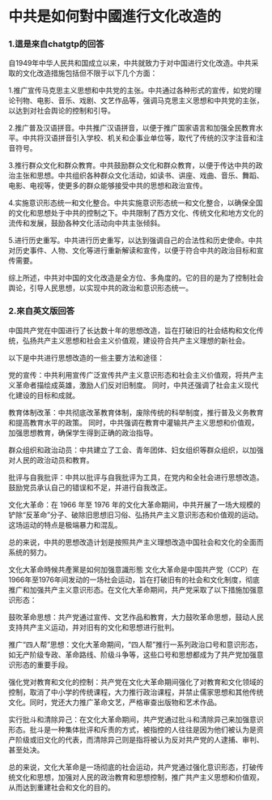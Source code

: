 # 中共是如何對中國進行文化改造的

### 1.這是來自chatgtp的回答
自1949年中华人民共和国成立以来，中共就致力于对中国进行文化改造。中共采取的文化改造措施包括但不限于以下几个方面：

1.推广宣传马克思主义思想和中共党的主张。中共通过各种形式的宣传，如党的理论刊物、电影、音乐、戏剧、文艺作品等，强调马克思主义思想和中共党的主张，以达到对社会舆论的控制和引导。

2.推广普及汉语拼音。中共推广汉语拼音，以便于推广国家语言和加强全民教育水平。中共将汉语拼音引入学校、机关和企事业单位等，取代了传统的汉字注音和注音符号。

3.推行群众文化和群众教育。中共鼓励群众文化和群众教育，以便于传达中共的政治主张和思想。中共组织各种群众文化活动，如读书、讲座、戏曲、音乐、舞蹈、电影、电视等，使更多的群众能够接受中共的思想和政治宣传。

4.实施意识形态统一和文化整合。中共实施意识形态统一和文化整合，以确保全国的文化和思想处于中共的控制之下。中共限制了西方文化、传统文化和地方文化的流传和发展，鼓励各种文化活动向中共主张倾斜。

5.进行历史重写。中共进行历史重写，以达到强调自己的合法性和历史使命。中共对历史事件、人物、文化等进行重新解读和宣传，以便于符合中共的政治目标和宣传需要。

综上所述，中共对中国的文化改造是全方位、多角度的。它的目的是为了控制社会舆论，引导人民思想，以实现中共的政治和意识形态统一。


### 2.來自英文版回答
中国共产党在中国进行了长达数十年的思想改造，旨在打破旧的社会结构和文化传统，弘扬共产主义思想和社会主义价值观，建设符合共产主义理想的新社会。

以下是中共进行思想改造的一些主要方法和途径：

党的宣传：中共利用宣传广泛宣传共产主义意识形态和社会主义价值观，将共产主义革命者描绘成英雄，激励人们反对旧制度。 同时，中共还强调了社会主义现代化建设的目标和成就。

教育体制改革：中共彻底改革教育体制，废除传统的科举制度，推行普及义务教育和提高教育水平的政策。 同时，中共强调在教育中灌输共产主义思想和价值观，加强思想教育，确保学生得到正确的政治指导。

群众组织和政治动员：中共建立了工会、青年团体、妇女组织等群众组织，以加强对人民的政治动员和教育。

批评与自我批评：中共以批评与自我批评为工具，在党内和全社会进行思想改造。 鼓励党员承认自己的错误和不足，并进行自我改正。

文化大革命：在 1966 年至 1976 年的文化大革命期间，中共开展了一场大规模的铲除“反革命”分子、破除旧思想旧习俗、弘扬共产主义意识形态和价值观的运动。 这场运动的特点是极端暴力和混乱。

总的来说，中共的思想改造计划是按照共产主义理想改造中国社会和文化的全面而系统的努力。


文化大革命時候共產黨是如何加强意識形態
文化大革命是中国共产党（CCP）在1966年至1976年间发动的一场社会运动，旨在打破旧有的社会和文化制度，彻底推广和加强共产主义意识形态。在文化大革命期间，共产党采取了以下措施加强意识形态：

鼓吹革命思想：共产党通过宣传、文艺作品和教育，大力鼓吹革命思想，鼓动人民支持共产主义运动，并对旧有的文化和思想进行批判。

推广“四人帮”思想：文化大革命期间，“四人帮”推行一系列政治口号和意识形态，如无产阶级专政、革命路线、阶级斗争等，这些口号和思想都成为了共产党加强意识形态的重要手段。

强化党对教育和文化的控制：共产党在文化大革命期间强化了对教育和文化领域的控制，取消了中小学的传统课程，大力推行政治课程，并禁止儒家思想和其他传统文化。同时，党还大力推广革命文艺，严格审查出版物和艺术作品。

实行批斗和清除异己：在文化大革命期间，共产党通过批斗和清除异己来加强意识形态。批斗是一种集体批评和斥责的方式，被指控的人往往是因为他们被认为是资产阶级或旧文化的代表，而清除异己则是指将被认为反对共产党的人逮捕、审判、甚至处决。

总的来说，文化大革命是一场彻底的社会运动，共产党通过强化意识形态，打破传统文化和思想，加强对人民的政治教育和思想控制，推广共产主义思想和价值观，从而达到重建社会和文化的目的。


